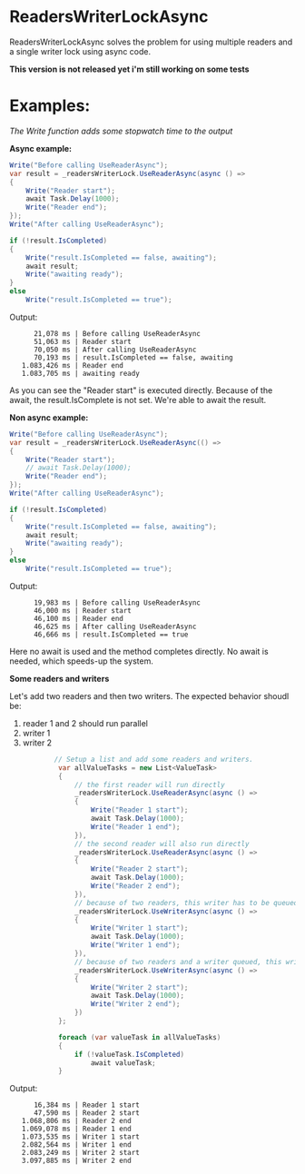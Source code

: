 # ReadersWriterLockAsync
ReadersWriterLockAsync solves the problem for using multiple readers and a single writer lock using async code.

**This version is not released yet i'm still working on some tests**

# Examples:

*The Write function adds some stopwatch time to the output*

**Async example:**

```csharp
Write("Before calling UseReaderAsync");
var result = _readersWriterLock.UseReaderAsync(async () =>
{
    Write("Reader start");
    await Task.Delay(1000);
    Write("Reader end");
});
Write("After calling UseReaderAsync");

if (!result.IsCompleted)
{
    Write("result.IsCompleted == false, awaiting");
    await result;
    Write("awaiting ready");
}
else
    Write("result.IsCompleted == true");
```
Output:
```
      21,078 ms | Before calling UseReaderAsync
      51,063 ms | Reader start
      70,050 ms | After calling UseReaderAsync
      70,193 ms | result.IsCompleted == false, awaiting
   1.083,426 ms | Reader end
   1.083,705 ms | awaiting ready
```
   
As you can see the "Reader start" is executed directly. Because of the await, the result.IsComplete is not set. We're able to await the result.
 
**Non async example:**

```csharp
Write("Before calling UseReaderAsync");
var result = _readersWriterLock.UseReaderAsync(() =>
{
    Write("Reader start");
    // await Task.Delay(1000);
    Write("Reader end");
});
Write("After calling UseReaderAsync");

if (!result.IsCompleted)
{
    Write("result.IsCompleted == false, awaiting");
    await result;
    Write("awaiting ready");
}
else
    Write("result.IsCompleted == true");
```
Output:
```
      19,983 ms | Before calling UseReaderAsync
      46,000 ms | Reader start
      46,100 ms | Reader end
      46,625 ms | After calling UseReaderAsync
      46,666 ms | result.IsCompleted == true
```

Here no await is used and the method completes directly. No await is needed, which speeds-up the system.

**Some readers and writers**

Let's add two readers and then two writers. The expected behavior shoudl be:
1) reader 1 and 2 should run parallel
2) writer 1
3) writer 2

```csharp
           // Setup a list and add some readers and writers.
            var allValueTasks = new List<ValueTask>
            {
                // the first reader will run directly
                _readersWriterLock.UseReaderAsync(async () =>
                {
                    Write("Reader 1 start");
                    await Task.Delay(1000);
                    Write("Reader 1 end");
                }),
                // the second reader will also run directly
                _readersWriterLock.UseReaderAsync(async () =>
                {
                    Write("Reader 2 start");
                    await Task.Delay(1000);
                    Write("Reader 2 end");
                }),
                // because of two readers, this writer has to be queued
                _readersWriterLock.UseWriterAsync(async () =>
                {
                    Write("Writer 1 start");
                    await Task.Delay(1000);
                    Write("Writer 1 end");
                }),
                // because of two readers and a writer queued, this writer has to be queued also
                _readersWriterLock.UseWriterAsync(async () =>
                {
                    Write("Writer 2 start");
                    await Task.Delay(1000);
                    Write("Writer 2 end");
                })
            };

            foreach (var valueTask in allValueTasks)
            {
                if (!valueTask.IsCompleted)
                    await valueTask;
            }
```
Output:
```
      16,384 ms | Reader 1 start
      47,590 ms | Reader 2 start
   1.068,806 ms | Reader 2 end
   1.069,078 ms | Reader 1 end
   1.073,535 ms | Writer 1 start
   2.082,564 ms | Writer 1 end
   2.083,249 ms | Writer 2 start
   3.097,885 ms | Writer 2 end
```
